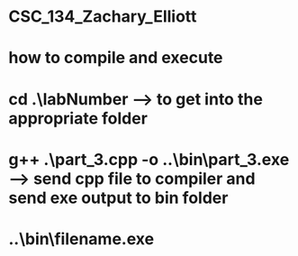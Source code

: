 # CSC_134_Zachary_Elliott

# how to compile and execute

# cd .\labNumber --> to get into the appropriate folder
# g++ .\part_3.cpp -o ..\bin\part_3.exe --> send cpp file to compiler and send exe output to  bin folder
# ..\bin\filename.exe
